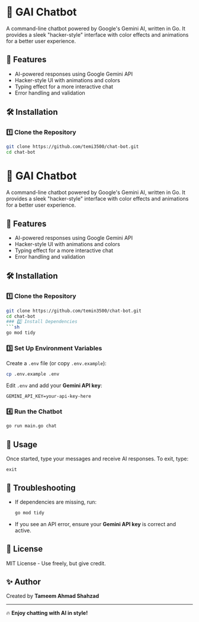 
# 🧠 GAI Chatbot  

A command-line chatbot powered by Google's Gemini AI, written in Go. It provides a sleek "hacker-style" interface with color effects and animations for a better user experience.  

## 🚀 Features  
- AI-powered responses using Google Gemini API  
- Hacker-style UI with animations and colors  
- Typing effect for a more interactive chat  
- Error handling and validation  

## 🛠 Installation  

### 1️⃣ Clone the Repository  
```sh
git clone https://github.com/temi3500/chat-bot.git
cd chat-bot
```
# 🧠 GAI Chatbot  

A command-line chatbot powered by Google's Gemini AI, written in Go. It provides a sleek "hacker-style" interface with color effects and animations for a better user experience.  

## 🚀 Features  
- AI-powered responses using Google Gemini API  
- Hacker-style UI with animations and colors  
- Typing effect for a more interactive chat  
- Error handling and validation  

## 🛠 Installation  

### 1️⃣ Clone the Repository  
```sh
git clone https://github.com/temin3500/chat-bot.git
cd chat-bot
### 2️⃣ Install Dependencies  
```sh
go mod tidy
```

### 3️⃣ Set Up Environment Variables  
Create a `.env` file (or copy `.env.example`):  
```sh
cp .env.example .env
```
Edit `.env` and add your **Gemini API key**:  
```
GEMINI_API_KEY=your-api-key-here
```

### 4️⃣ Run the Chatbot  
```sh
go run main.go chat
```

## 📜 Usage  
Once started, type your messages and receive AI responses. To exit, type:  
```
exit
```

## 🔧 Troubleshooting  
- If dependencies are missing, run:  
  ```sh
  go mod tidy
  ```
- If you see an API error, ensure your **Gemini API key** is correct and active.  

## 📜 License  
MIT License - Use freely, but give credit.  

## ✨ Author  
Created by **Tameem Ahmad Shahzad**  

---
🔥 **Enjoy chatting with AI in style!**  
```

